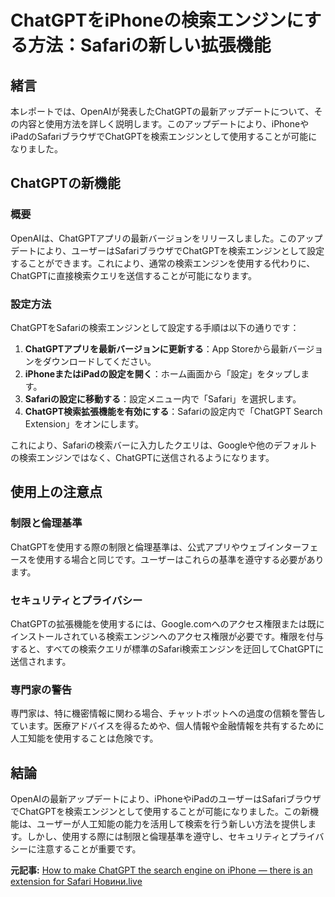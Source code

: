# ChatGPTをiPhoneの検索エンジンにする方法：Safariの新しい拡張機能

## 緒言

本レポートでは、OpenAIが発表したChatGPTの最新アップデートについて、その内容と使用方法を詳しく説明します。このアップデートにより、iPhoneやiPadのSafariブラウザでChatGPTを検索エンジンとして使用することが可能になりました。

## ChatGPTの新機能

### 概要

OpenAIは、ChatGPTアプリの最新バージョンをリリースしました。このアップデートにより、ユーザーはSafariブラウザでChatGPTを検索エンジンとして設定することができます。これにより、通常の検索エンジンを使用する代わりに、ChatGPTに直接検索クエリを送信することが可能になります。

### 設定方法

ChatGPTをSafariの検索エンジンとして設定する手順は以下の通りです：

1. **ChatGPTアプリを最新バージョンに更新する**：App Storeから最新バージョンをダウンロードしてください。
2. **iPhoneまたはiPadの設定を開く**：ホーム画面から「設定」をタップします。
3. **Safariの設定に移動する**：設定メニュー内で「Safari」を選択します。
4. **ChatGPT検索拡張機能を有効にする**：Safariの設定内で「ChatGPT Search Extension」をオンにします。

これにより、Safariの検索バーに入力したクエリは、Googleや他のデフォルトの検索エンジンではなく、ChatGPTに送信されるようになります。

## 使用上の注意点

### 制限と倫理基準

ChatGPTを使用する際の制限と倫理基準は、公式アプリやウェブインターフェースを使用する場合と同じです。ユーザーはこれらの基準を遵守する必要があります。

### セキュリティとプライバシー

ChatGPTの拡張機能を使用するには、Google.comへのアクセス権限または既にインストールされている検索エンジンへのアクセス権限が必要です。権限を付与すると、すべての検索クエリが標準のSafari検索エンジンを迂回してChatGPTに送信されます。

### 専門家の警告

専門家は、特に機密情報に関わる場合、チャットボットへの過度の信頼を警告しています。医療アドバイスを得るためや、個人情報や金融情報を共有するために人工知能を使用することは危険です。

## 結論

OpenAIの最新アップデートにより、iPhoneやiPadのユーザーはSafariブラウザでChatGPTを検索エンジンとして使用することが可能になりました。この新機能は、ユーザーが人工知能の能力を活用して検索を行う新しい方法を提供します。しかし、使用する際には制限と倫理基準を遵守し、セキュリティとプライバシーに注意することが重要です。

**元記事:** [How to make ChatGPT the search engine on iPhone — there is an extension for Safari Новини.live](https://novyny.live/en/tehnologii/nove-rozshirennia-peretvoriuie-chatgpt-na-poshukovik-dlia-ios-detali-236267.html)